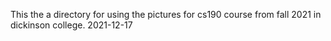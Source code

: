 This the a directory for using the pictures for cs190 course from fall 2021 in dickinson college. 2021-12-17
